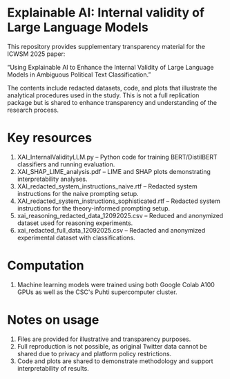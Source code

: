 # Explainable AI: Internal validity of Large Language Models

This repository provides supplementary transparency material for the ICWSM 2025 paper:

“Using Explainable AI to Enhance the Internal Validity of Large Language Models in Ambiguous Political Text Classification.”

The contents include redacted datasets, code, and plots that illustrate the analytical procedures used in the study. This is not a full replication package but is shared to enhance transparency and understanding of the research process.

# Key resources

1. XAI_InternalValidityLLM.py – Python code for training BERT/DistilBERT classifiers and running evaluation.
2. XAI_SHAP_LIME_analysis.pdf – LIME and SHAP plots demonstrating interpretability analyses.
3. XAI_redacted_system_instructions_naive.rtf – Redacted system instructions for the naive prompting setup.
4. XAI_redacted_system_instructions_sophisticated.rtf – Redacted system instructions for the theory-informed prompting setup.
5. xai_reasoning_redacted_data_12092025.csv – Reduced and anonymized dataset used for reasoning experiments.
6. xai_redacted_full_data_12092025.csv – Redacted and anonymized experimental dataset with classifications.

# Computation

1. Machine learning models were trained using both Google Colab A100 GPUs as well as the CSC's Puhti supercomputer cluster.

# Notes on usage

1. Files are provided for illustrative and transparency purposes.
2. Full reproduction is not possible, as original Twitter data cannot be shared due to privacy and platform policy restrictions.
3. Code and plots are shared to demonstrate methodology and support interpretability of results.
